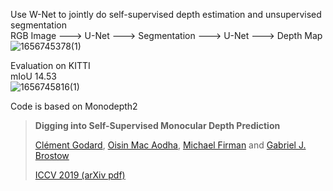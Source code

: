 Use W-Net to jointly do self-supervised depth estimation and unsupervised segmentation  
RGB Image ---> U-Net ---> Segmentation ---> U-Net ---> Depth Map  
![1656745378(1)](https://user-images.githubusercontent.com/42352462/176990441-c69a953a-fbf7-43e0-9e2c-98e54ee8528f.png)  

Evaluation on KITTI  
mIoU 14.53  
![1656745816(1)](https://user-images.githubusercontent.com/42352462/176990623-e7de3731-3587-4b34-a79e-6efa5c0bc624.png)  




Code is based on Monodepth2

> **Digging into Self-Supervised Monocular Depth Prediction**
>
> [Clément Godard](http://www0.cs.ucl.ac.uk/staff/C.Godard/), [Oisin Mac Aodha](http://vision.caltech.edu/~macaodha/), [Michael Firman](http://www.michaelfirman.co.uk) and [Gabriel J. Brostow](http://www0.cs.ucl.ac.uk/staff/g.brostow/)  
>
> [ICCV 2019 (arXiv pdf)](https://arxiv.org/abs/1806.01260)

